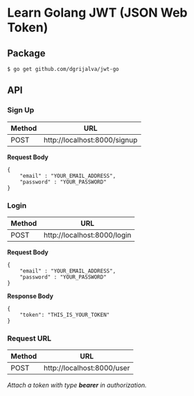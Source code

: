 # Learn Golang JWT (JSON Web Token)


## Package

```
$ go get github.com/dgrijalva/jwt-go
```

## API

### Sign Up

| Method | URL |
| ------ | --- |
| POST | http://localhost:8000/signup |

**Request Body**

```
{
	"email" : "YOUR_EMAIL_ADDRESS",
	"password" : "YOUR_PASSWORD"
}
```

### Login

| Method | URL |
| ------ | --- |
| POST | http://localhost:8000/login |

**Request Body**

```
{
	"email" : "YOUR_EMAIL_ADDRESS",
	"password" : "YOUR_PASSWORD"
}
```

**Response Body**

```
{
    "token": "THIS_IS_YOUR_TOKEN"
}
```

### Request URL

| Method | URL |
| ------ | --- |
| POST | http://localhost:8000/user |

*Attach a token with type **bearer** in authorization.*